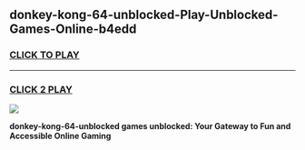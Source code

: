 
## donkey-kong-64-unblocked-Play-Unblocked-Games-Online-b4edd
<h3>
<a href="https://premium76.site?title=donkey-kong-64-unblocked&ref=25A">CLICK TO PLAY</a></h3>
<hr>

<h3>
<a href="https://premium76.site?title=donkey-kong-64-unblocked&ref=25A">CLICK 2 PLAY</a>
  
</h3>

<a href="https://premium76.site?title=donkey-kong-64-unblocked&ref=25A"><img src="https://clearcache.store/games.png"></a>


**donkey-kong-64-unblocked games unblocked: Your Gateway to Fun and Accessible Online Gaming**
